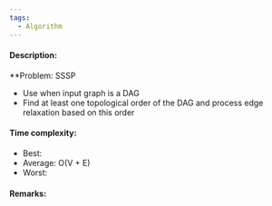 ```yaml
---
tags:
  - Algorithm
---
```

#### Description:
**Problem: SSSP
- Use when input graph is a DAG
- Find at least one topological order of the DAG and process edge relaxation based on this order
#### Time complexity:
- Best: 
- Average: O(V + E)
- Worst: 

#### Remarks:
